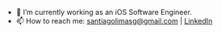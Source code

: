 - 🔭 I’m currently working as an iOS Software Engineer.
- 📫 How to reach me: santiagolimasg@gmail.com | [LinkedIn](https://www.linkedin.com/in/santiagolimas/)

